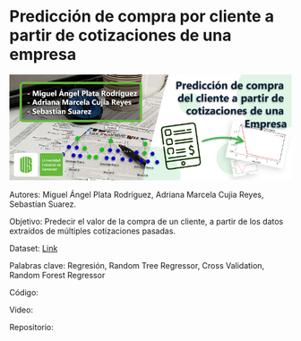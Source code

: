 # Predicción de compra por cliente a partir de cotizaciones de una empresa


<img src="https://github.com/Minerisho/Proyecto-AI1-2022-2/blob/main/Banner.jpg">


Autores: Miguel Ángel Plata Rodríguez, Adriana Marcela Cujia Reyes, Sebastían Suarez.

Objetivo: Predecir el valor de la compra de un cliente, a partir de los datos extraídos de múltiples cotizaciones pasadas.

Dataset: <a href="https://docs.google.com/spreadsheets/d/12Z09MA6CkqgtsLvOwjH0hZUbKsktpG-W/edit?usp=share_link&ouid=115662212600004285289&rtpof=true&sd=true"> Link </a>

Palabras clave: Regresión, Random Tree Regressor, Cross Validation, Random Forest Regressor

Código:

Video:

Repositorio:

